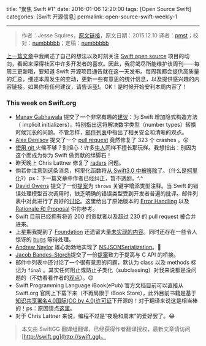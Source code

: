 title: "聚焦 Swift #1"
date: 2016-01-06 12:20:00
tags: [Open Source Swift]
categories: [Swift 开源信息]
permalink: open-source-swift-weekly-1

---
> 作者：Jesse Squires，[原文链接](http://www.jessesquires.com/open-source-swift-weekly-1/)，原文日期：2015.12.10
> 译者：[pmst](http://www.jianshu.com/users/596f2ba91ce9/latest_articles)；校对：[numbbbbb](http://numbbbbb.com/)；定稿：[numbbbbb](http://numbbbbb.com/)
  







<!--此处开始正文-->

[上一篇文章](http://www.jessesquires.com/swift-open-source/)中我阐述了自己的想法以及时刻关注 [Swift open source](https://swift.org/) 项目的动向，看起来深得社区中许多开发者的喜欢。因此，我将竭尽所能维护该周刊——每周三更新哦，要知道 Swift 开源项目通告就在这一天发布。每周我都会提供高质量的汇总，细述本周发生的变动，更新一些有意思的统计信息，以及提供感兴趣的内容链接。如果你有任何建议，请告诉[我](https://twitter.com/jesse_squires)!。OK！是时候开始安利本周内容了！

<!--more-->

### This week on Swift.org 

* [Manav Gabhawala](https://twitter.com/ManavGabhawala) 提交了一个非常有趣的[建议](https://github.com/apple/swift-evolution/pull/37)：为 Swift 增加隐式构造方法（ implicit initializers）。特别指出这将解决数字类型（number types）转换时候冗长的问题。不管怎样，[邮件列表](https://lists.swift.org/pipermail/swift-evolution/2015-December/000352.html)中指出了相关安全和清晰的观点。
* [Alex Denisov](https://twitter.com/1101_debian) 提交了一个 [pull request](https://github.com/apple/swift/pull/295) 竟然修复了 323 个 crashes 。😲
* [使用 git ](https://github.com/apple/swift-evolution/pull/39)火候不够？别担心！许多[牛人](https://github.com/apple/swift-evolution/pull/34#issuecomment-162693826)同样不擅长那玩样。我想指出：别因为这个而成为你为 Swift 做贡献的绊脚石！
* 昨天晚上 Chris Lattner 修复了 [radars](https://github.com/apple/swift/commit/5dded3f3523e9bd6ea45d0b6ffe5068a59d03a3f) 问题。
* 倘若你注意到这条消息，柯里化函数将[从 Swift3.0 中被移除](https://github.com/apple/swift-evolution/blob/master/proposals/0002-remove-currying.md)了。（什么是[柯里化](https://robots.thoughtbot.com/introduction-to-function-currying-in-swift)?）ps：下一篇文章中作者已经纠正，暂不透剧。^.^
* [David Owens](https://twitter.com/owensd) 提交了一份[提案](https://github.com/apple/swift-evolution/pull/26)为 `throws` 关键字增添类型注释。当 Swift 的错误处理模型首次调用时，缺乏明确的错误类型受到开发者普遍的批评。邮件列表中对此进行了良好的[讨论](https://lists.swift.org/pipermail/swift-evolution/Week-of-Mon-20151207/001117.html)。这里给出了原始版本的 [Error Handling](https://github.com/apple/swift/blob/master/docs/ErrorHandlingRationale.rst) 以及 [Rationale 和 Proposal](https://github.com/apple/swift/blob/master/docs/ErrorHandlingRationale.rst) 供你参考。
* Swift 目前已经拥有将近 200 的贡献者以及超过 230 的 pull request 被合并进来。
* 上星期我提到了 [Foundation](https://github.com/apple/swift-corelibs-foundation) 还遗留大量[未实现的内容](https://github.com/apple/swift-corelibs-foundation/search?utf8=✓&q=NSUnimplemented)。同时还存在一些令人惊讶的 [bugs](https://github.com/apple/swift-corelibs-foundation/pull/89/files) 等待处理。
* [Andrew Naylor](https://github.com/argon) 雄心勃勃地实现了 [NSJSONSerialization](https://github.com/apple/swift-corelibs-foundation/pull/54)。👏
* [Jacob Bandes-Storch](https://twitter.com/jtbandes)提交了一份[提案](https://github.com/apple/swift-evolution/pull/44)致力于提高与 C API 的桥接。
* 邮件中列表中还讨论了一个很有意思的问题，默认为 class 以及 methods 标记为 `final` 。其实任何阻止或防止子类化（subclassing）对我来说都是没问题的（不妨看看作者的[观点](https://twitter.com/jesse_squires/status/664588682997964800)）。😊
* Swift Programming Language iBook(ePub) 官方文档目前可以直接从 Swift.org 官网上下载下来（不再局限于 iBook Store），此外目前书籍是基于[知识共享署名4.0国际(CC by 4.0)许可证](https://swift.org/documentation/)下开源的！对于翻译来说这是相当棒的！ps：原因请点[这里](https://twitter.com/clattner_llvm/status/674454905449373696)。
* 对于 Chris Lattner 来说，编程不过是“夜晚和周末”的爱好罢了。😂

> 本文由 SwiftGG 翻译组翻译，已经获得作者翻译授权，最新文章请访问 [http://swift.gg](http://swift.gg)。